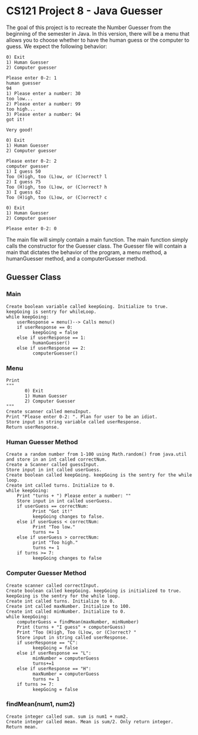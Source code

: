 # CS121 Project 8 - Java Guesser

The goal of this project is to recreate the Number Guesser from the beginning of the semester in Java. In this version, there will be a menu that allows you to choose whether to have the human guess or the computer to guess. We expect the following behavior: 

```
0) Exit
1) Human Guesser
2) Computer guesser

Please enter 0-2: 1
human guesser
94
1) Please enter a number: 30
too low...
2) Please enter a number: 99
too high...
3) Please enter a number: 94
got it!

Very good!

0) Exit
1) Human Guesser
2) Computer guesser

Please enter 0-2: 2
computer guesser
1) I guess 50
Too (H)igh, too (L)ow, or (C)orrect? l
2) I guess 75
Too (H)igh, too (L)ow, or (C)orrect? h
3) I guess 62
Too (H)igh, too (L)ow, or (C)orrect? c

0) Exit
1) Human Guesser
2) Computer guesser

Please enter 0-2: 0
```
The main file will simply contain a main function. The main function simply calls the constructor for the Guesser class. The Guesser file will contain a main that dictates the behavior of the program, a menu method, a humanGuesser method, and a computerGuesser method. 

## Guesser Class
### Main

```
Create boolean variable called keepGoing. Initialize to true. keepGoing is sentry for whileLoop.
while keepGoing:
    userResponse = menu()--> Calls menu()
    if userResponse == 0:
          keepGoing = false
    else if userResponse == 1:
          humanGuesser()
    else if userResponse == 2:
          computerGuesser()
```

### Menu
```
Print
"""
       0) Exit
       1) Human Guesser
       2) Computer Guesser
"""
Create scanner called menuInput.
Print "Please enter 0-2: ". Plan for user to be an idiot.
Store input in string variable called userResponse.
Return userResponse.
```
### Human Guesser Method

```
Create a random number from 1-100 using Math.random() from java.util and store in an int called correctNum.
Create a Scanner called guessInput.
Store input in int called userGuess.
Create boolean called keepGoing. keepGoing is the sentry for the while loop.
Create int called turns. Initialize to 0. 
while keepGoing:
    Print "turns + ") Please enter a number: ""
    Store input in int called userGuess.
    if userGuess == correctNum:
          Print "Got it!"
          keepGoing changes to false. 
    else if userGuess < correctNum:
          Print "Too low."  
          turns += 1
    else if userGuess > correctNum:
          print "Too high."
          turns += 1
    if turns >= 7:
          keepGoing changes to false
```
### Computer Guesser Method

```
Create scanner called correctInput.
Create boolean called keepGoing. keepGoing is initialized to true. keepGoing is the sentry for the while loop.
Create int called turns. Initialize to 0.
Create int called maxNumber. Initialize to 100. 
Create int called minNumber. Initialize to 0. 
while keepGoing:
    computerGuess = findMean(maxNumber, minNumber)
    Print (turns + "I guess" + computerGuess)
    Print "Too (H)igh, Too (L)ow, or (C)orrect? "
    Store input in string called userResponse.
    if userResponse == "C":
          keepGoing = false
    else if userResponse == "L":
          minNumber = computerGuess
          turns+=1
    else if userResponse == "H":
          maxNumber = computerGuess
          turns += 1
    if turns >= 7:
          keepGoing = false
```
### findMean(num1, num2)

```
Create integer called sum. sum is num1 + num2.
Create integer called mean. Mean is sum/2. Only return integer.
Return mean.
```
